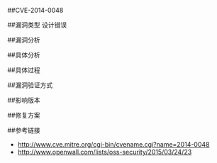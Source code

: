 ##CVE-2014-0048 


##漏洞类型
设计错误  


##漏洞分析


##具体分析



##具体过程



##漏洞验证方式


##影响版本


##修复方案


##参考链接
- http://www.cve.mitre.org/cgi-bin/cvename.cgi?name=2014-0048
- http://www.openwall.com/lists/oss-security/2015/03/24/23

